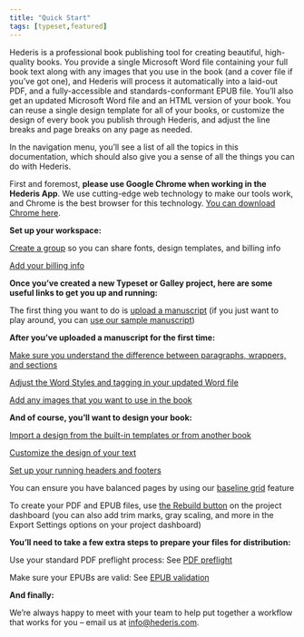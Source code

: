 ```yaml
---
title: "Quick Start"
tags: [typeset,featured]
---
```

 
<html><body><section data-type="chapter" class="hsecchapter" data-hederis-type="hsecchapter" id="quick-start" data-pi-attrs="id: quick-start; data-tags: typeset,featured;" role="doc-chapter" data-tags="typeset,featured" data-author-name=" " data-book-title=" " title="Quick Start"><p class="hblkp" data-hederis-type="hblkp" id="pcn1RHtZL">Hederis is a professional book publishing tool for creating beautiful, high-quality books. You provide a single Microsoft Word file containing your full book text along with any images that you use in the book (and a cover file if you&#8217;ve got one), and Hederis will process it automatically into a laid-out PDF, and a fully-accessible and standards-conformant EPUB file. You&#8217;ll also get an updated Microsoft Word file and an HTML version of your book. You can reuse a single design template for all of your books, or customize the design of every book you publish through Hederis, and adjust the line breaks and page breaks on any page as needed. </p><p class="hblkp" data-hederis-type="hblkp" id="pbrgZfaHL">In the navigation menu, you&#8217;ll see a list of all the topics in this documentation, which should also give you a sense of all the things you can do with Hederis.</p><p class="hblkp" data-hederis-type="hblkp" id="pzNrTx4ik">First and foremost, <strong data-hederis-type="hspanstrong" id="pJ4VyRTvq">please use Google Chrome when working in the <strong class="hspanstrong" data-hederis-type="hspanstrong" id="pJwAnPCAl">Hederis App</strong></strong>. We use cutting-edge web technology to make our tools work, and Chrome is the best browser for this technology. <a href="https://www.google.com/chrome/" class="hspana" data-hederis-type="hspana" id="p9A8xgnRm">You can download Chrome here</a>.</p><p class="hblkp" data-hederis-type="hblkp" id="pVscL3eNo"><strong class="hspanstrong" data-hederis-type="hspanstrong" id="ph2HQfb2l">Set up your workspace:</strong></p><p class="hblkp" data-hederis-type="hblkp" id="phmBXURTI"><a href="{% link _docs/about-groups.md %}" class="hspana" data-hederis-type="hspana" id="pYUtImB48">Create a group</a> so you can share fonts, design templates, and billing info</p><p class="hblkp" data-hederis-type="hblkp" id="pliyctDTg"><a href="{% link _docs/billing-info.md %}" class="hspana" data-hederis-type="hspana" id="p0sajtLz8">Add your billing info</a></p><p class="hblkp" data-hederis-type="hblkp" id="p0ylB1r1b"><strong class="hspanstrong" data-hederis-type="hspanstrong" id="pUhPyIbVg">Once you&#8217;ve created a new Typeset or Galley project, here are some useful links to get you up and running:</strong></p><p class="hblkp" data-hederis-type="hblkp" id="plT1QTfeN">The first thing you want to do is <a href="{% link _docs/upload-a-manuscript.md %}" class="hspana" data-hederis-type="hspana" id="pLaVbfzLp">upload a manuscript</a> (if you just want to play around, you can <a href="{% link _docs/https://www.dropbox.com/s/xbllj9e3gp4m91o/picture-of-dorian-gray-tagged.md %}?dl=0" class="hspana" data-hederis-type="hspana" id="pOysUxjTa">use our sample manuscript</a>)</p><p class="hblkp" data-hederis-type="hblkp" id="pFznOkBfN"><strong class="hspanstrong" data-hederis-type="hspanstrong" id="ppAVTFMkY">After you&#8217;ve uploaded a manuscript for the first time:</strong></p><p class="hblkp" data-hederis-type="hblkp" id="pdUoloJgJ"><a href="{% link _docs/semantic-tagging.md %}" class="hspana" data-hederis-type="hspana" id="p8IPdNcLB">Make sure you understand the difference between paragraphs, wrappers, and sections</a></p><p class="hblkp" data-hederis-type="hblkp" id="p0naIYfVK"><a href="{% link _docs/fine-tune-styles.md %}" class="hspana" data-hederis-type="hspana" id="pHVYC718p">Adjust the Word Styles and tagging in your updated Word file</a></p><p class="hblkp" data-hederis-type="hblkp" id="pxfkEgg77"><a href="{% link _docs/upload-a-cover.md %}" class="hspana" data-hederis-type="hspana" id="ppOKr080Z">Add any images that you want to use in the book</a></p><p class="hblkp" data-hederis-type="hblkp" id="pI5U4ubBr"><strong class="hspanstrong" data-hederis-type="hspanstrong" id="pQD6nViKM">And of course, you&#8217;ll want to design your book:</strong></p><p class="hblkp" data-hederis-type="hblkp" id="p7xKbq7FA"><a href="{% link _docs/design-templates.md %}" class="hspana" data-hederis-type="hspana" id="pWxxnMB56">Import a design from the built-in templates or from another book</a></p><p class="hblkp" data-hederis-type="hblkp" id="p9mNUOg4c"><a href="{% link _docs/typeset-text-design.md %}" class="hspana" data-hederis-type="hspana" id="p17gWtauK">Customize the design of your text</a></p><p class="hblkp" data-hederis-type="hblkp" id="pXiXEWOdX"><a href="{% link _docs/typeset-master-pages.md %}" class="hspana" data-hederis-type="hspana" id="pevCTD2t6">Set up your running headers and footers</a></p><p class="hblkp" data-hederis-type="hblkp" id="pSkK4eTTp">You can ensure you have balanced pages by using our <a href="{% link _docs/baseline-grid.md %}" class="hspana" data-hederis-type="hspana" id="p0jdVFyyR">baseline grid</a> feature</p><p class="hblkp" data-hederis-type="hblkp" id="pNlhSego3">To create your PDF and EPUB files, use <a href="{% link _docs/builds.md %}" class="hspana" data-hederis-type="hspana" id="pvtvrnLHV">the Rebuild button</a> on the project dashboard (you can also add trim marks, gray scaling, and more in the Export Settings options on your project dashboard)</p><p class="hblkp" data-hederis-type="hblkp" id="pKPqRSLdG"><strong class="hspanstrong" data-hederis-type="hspanstrong" id="pDH8kkdpR">You&#8217;ll need to take a few extra steps to prepare your files for distribution:</strong></p><p class="hblkp" data-hederis-type="hblkp" id="p2Fu5fK2q">Use your standard PDF preflight process: See <a href="{% link _docs/pdf-preflight.md %}" class="hspana" data-hederis-type="hspana" id="pGntgq48E">PDF preflight</a></p><p class="hblkp" data-hederis-type="hblkp" id="pRsok3oq9">Make sure your EPUBs are valid: See <a href="{% link _docs/epub-validation.md %}" class="hspana" data-hederis-type="hspana" id="p8OwgEx7R">EPUB validation</a></p><p class="hblkp" data-hederis-type="hblkp" id="pPmyJTJV3"><strong class="hspanstrong" data-hederis-type="hspanstrong" id="pmQfV5ge5">And finally:</strong></p><p class="hblkp" data-hederis-type="hblkp" id="p1dQ1tsYz">We&#8217;re always happy to meet with your team to help put together a workflow that works for you &#8211; email us at <a href="mailto:info@hederis.com" class="hspana" data-hederis-type="hspana" id="pMSSKCnuJ">info@hederis.com</a>. </p></section></body></html>
